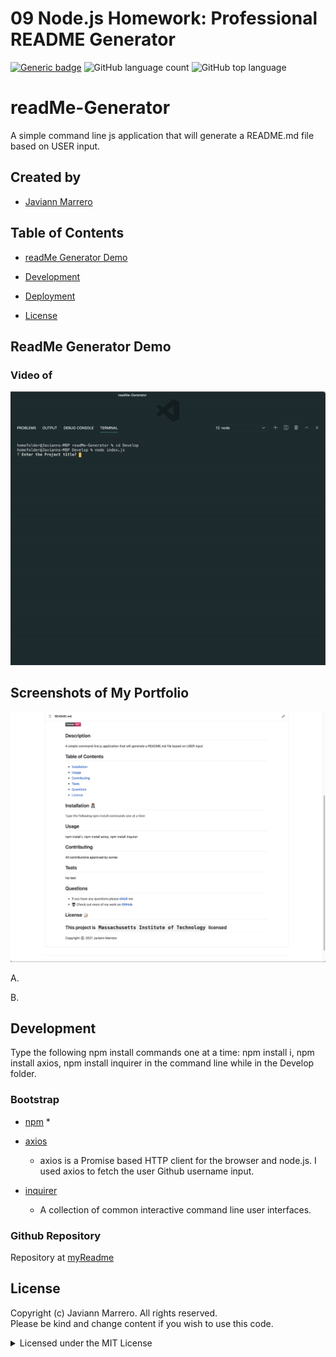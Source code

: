 # 09 Node.js Homework: Professional README Generator
[![Generic badge](https://img.shields.io/badge/license-MIT-<COLOR>.svg)](#license)
![GitHub language count](https://img.shields.io/github/languages/count/javiistacks/readMe-Generator)
![GitHub top language](https://img.shields.io/github/languages/top/javiistacks/readMe-Generator)

# readMe-Generator

A simple command line js application that will generate a README.md file based on USER input.

## Created by
* [Javiann Marrero](https://github.com/javiistacks)


## Table of Contents
* [readMe Generator Demo](#ReadMe-Generator-demo)
* [Development](#development)
* [Deployment](#deployment)

* [License](#license)

## ReadMe Generator Demo

### Video of 
![Screencast Demo](./Develop/img/screenRecord.gif)


## Screenshots of My Portfolio

<img src="./Develop/img/screenshotReadMe.jpg" width="550" height="400">

A. 

B. 


## Development
Type the following npm install commands one at a time: npm install i, npm install axios, npm install inquirer in the command line while in the Develop folder. 
### Bootstrap
* [npm](https://docs.npmjs.com/cli/v7/commands/npm-install)
  *

* [axios](https://www.npmjs.com/package/axios)
  * axios is a Promise based HTTP client for the browser and node.js. I used axios to fetch the user Github username input.

* [inquirer](https://www.npmjs.com/package/inquirer)
  * A collection of common interactive command line user interfaces.
### Github Repository
Repository at [myReadme](https://github.com/javiistacks/readMe-Generator)


## License

Copyright (c) Javiann Marrero. All rights reserved.<br>
Please be kind and change content if you wish to use this code.

<details><summary>Licensed under the MIT License</summary>

Copyright (c) 2021 - present | Javiann Marrero

<blockquote>
Permission is hereby granted, free of charge, to any person obtaining a copy
of this software and associated documentation files (the "Software"), to deal
in the Software without restriction, including without limitation the rights
to use, copy, modify, merge, publish, distribute, sublicense, and/or sell
copies of the Software, and to permit persons to whom the Software is
furnished to do so, subject to the following conditions:

The above copyright notice and this permission notice shall be included in all
copies or substantial portions of the Software.

THE SOFTWARE IS PROVIDED "AS IS", WITHOUT WARRANTY OF ANY KIND, EXPRESS OR
IMPLIED, INCLUDING BUT NOT LIMITED TO THE WARRANTIES OF MERCHANTABILITY,
FITNESS FOR A PARTICULAR PURPOSE AND NONINFRINGEMENT. IN NO EVENT SHALL THE
AUTHORS OR COPYRIGHT HOLDERS BE LIABLE FOR ANY CLAIM, DAMAGES OR OTHER
LIABILITY, WHETHER IN AN ACTION OF CONTRACT, TORT OR OTHERWISE, ARISING FROM,
OUT OF OR IN CONNECTION WITH THE SOFTWARE OR THE USE OR OTHER DEALINGS IN THE
SOFTWARE.
</blockquote>
</details>

